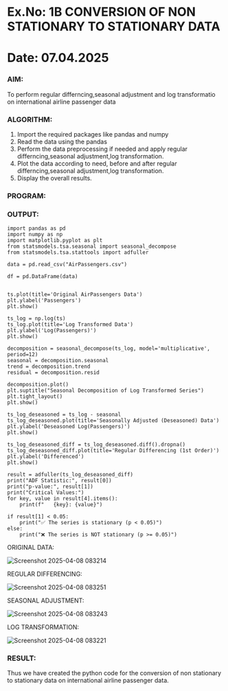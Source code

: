 # Ex.No: 1B                     CONVERSION OF NON STATIONARY TO STATIONARY DATA
# Date: 07.04.2025

### AIM:
To perform regular differncing,seasonal adjustment and log transformatio on international airline passenger data
### ALGORITHM:
1. Import the required packages like pandas and numpy
2. Read the data using the pandas
3. Perform the data preprocessing if needed and apply regular differncing,seasonal adjustment,log transformation.
4. Plot the data according to need, before and after regular differncing,seasonal adjustment,log transformation.
5. Display the overall results.
### PROGRAM:


### OUTPUT:
```
import pandas as pd
import numpy as np
import matplotlib.pyplot as plt
from statsmodels.tsa.seasonal import seasonal_decompose
from statsmodels.tsa.stattools import adfuller

data = pd.read_csv("AirPassengers.csv")

df = pd.DataFrame(data)


ts.plot(title='Original AirPassengers Data')
plt.ylabel('Passengers')
plt.show()

ts_log = np.log(ts)
ts_log.plot(title='Log Transformed Data')
plt.ylabel('Log(Passengers)')
plt.show()

decomposition = seasonal_decompose(ts_log, model='multiplicative', period=12)
seasonal = decomposition.seasonal
trend = decomposition.trend
residual = decomposition.resid

decomposition.plot()
plt.suptitle("Seasonal Decomposition of Log Transformed Series")
plt.tight_layout()
plt.show()

ts_log_deseasoned = ts_log - seasonal
ts_log_deseasoned.plot(title='Seasonally Adjusted (Deseasoned) Data')
plt.ylabel('Deseasoned Log(Passengers)')
plt.show()

ts_log_deseasoned_diff = ts_log_deseasoned.diff().dropna()
ts_log_deseasoned_diff.plot(title='Regular Differencing (1st Order)')
plt.ylabel('Differenced')
plt.show()

result = adfuller(ts_log_deseasoned_diff)
print("ADF Statistic:", result[0])
print("p-value:", result[1])
print("Critical Values:")
for key, value in result[4].items():
    print(f"   {key}: {value}")

if result[1] < 0.05:
    print("✅ The series is stationary (p < 0.05)")
else:
    print("❌ The series is NOT stationary (p >= 0.05)")
```


ORIGINAL DATA:

![Screenshot 2025-04-08 083214](https://github.com/user-attachments/assets/7a441e0e-7694-4c75-8036-80fae44613ba)



REGULAR DIFFERENCING:

![Screenshot 2025-04-08 083251](https://github.com/user-attachments/assets/a5c54c8d-b426-4c35-a723-ac7221869a71)



SEASONAL ADJUSTMENT:


![Screenshot 2025-04-08 083243](https://github.com/user-attachments/assets/be6f1594-9cfc-4fa3-b8f4-fe21c2a908d9)



LOG TRANSFORMATION:


![Screenshot 2025-04-08 083221](https://github.com/user-attachments/assets/394a90d3-e8fa-4f4b-9a0a-512d2f09d7f9)



### RESULT:
Thus we have created the python code for the conversion of non stationary to stationary data on international airline passenger
data.
